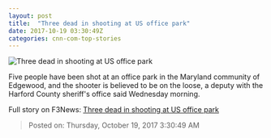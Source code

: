 ```yaml
---
layout: post
title:  "Three dead in shooting at US office park"
date: 2017-10-19 03:30:49Z
categories: cnn-com-top-stories
---
```


![Three dead in shooting at US office park](http://cdn.cnn.com/cnnnext/dam/assets/171018101511-01-edgewood-md-shooting-1018-super-tease.jpg)

Five people have been shot at an office park in the Maryland community of Edgewood, and the shooter is believed to be on the loose, a deputy with the Harford County sheriff's office said Wednesday morning.


Full story on F3News: [Three dead in shooting at US office park](http://www.f3nws.com/n/QuhJQF)

> Posted on: Thursday, October 19, 2017 3:30:49 AM
